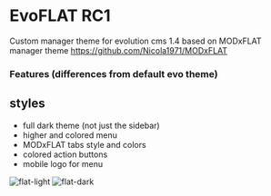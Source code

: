 # EvoFLAT RC1
Custom manager theme for evolution cms 1.4
based on MODxFLAT manager theme https://github.com/Nicola1971/MODxFLAT

### Features (differences from default evo theme)

## styles

- full dark theme (not just the sidebar)
- higher and colored menu
- MODxFLAT tabs style and colors
- colored action buttons 
- mobile logo for menu


![flat-light](https://user-images.githubusercontent.com/7342798/31508595-e59361f4-af7e-11e7-98a9-133f06469bf0.png)
![flat-dark](https://user-images.githubusercontent.com/7342798/31508604-e92ee234-af7e-11e7-9a6b-662e0c4bfc35.png)

